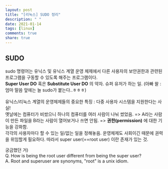 ```yaml
---
layout: post
title: "[리눅스] SUDO 정리"
description: " "
date: 2021-01-14
tags: [linux]
comments: true
share: true
---
```


## SUDO
sudo 명령어는 유닉스 및 유닉스 계열 운영 체제에서 다른 사용자의 보안권한과 관련된 프로그램을 구동할 수 있도록 해주는 프로그램이다.<br>
**Super User DO** 혹은 **Substitute User DO** 의 약자. 슈퍼 유저가 하는 일. (아빠 왈 : 엄마 말씀 앞에는 늘 sudo가 붙는다..ㅎㅎㅎ)<br><br>
유닉스/리눅스 계열의 운영체제들의 중요한 특징 : 다중 사용자 시스템을 지원한다는 사실!<br>
옛날에는 컴퓨터가 비쌌으니 하나의 컴퓨터를 여러 사람이 나눠 썼었음. => 
A라는 사람이 만든 파일을 B라는 사람이 열어보거나 쓰면 안됨. =>
**권한(permission)** 에 대한 기능을 강화함. <br>
각각의 사용자마다 할 수 있는 일/없는 일을 정해놓음.
운영체제도 사회이긴 때문에 권력을 위임할게 필요하다.
따라서 super user(==root user) 이란 존재가 있는 것.

궁금했던 거)<br>
Q. How is being the root user different from being the super user? <br>
A. Root and superuser are synonyms, "root" is a unix idiom.